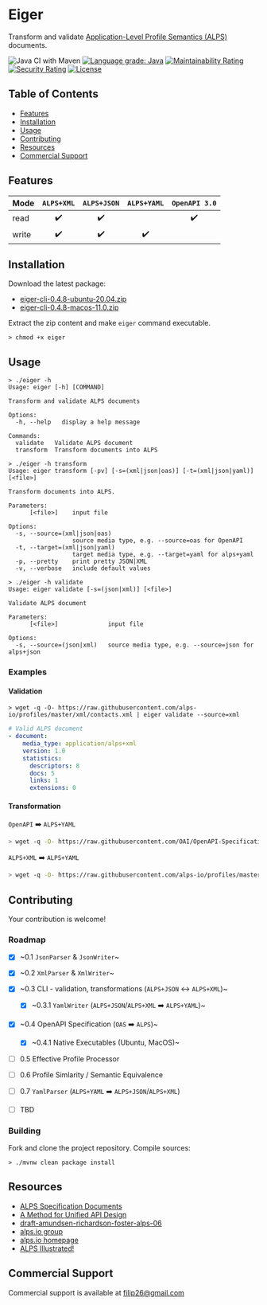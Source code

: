 # Eiger

Transform and validate [Application-Level Profile Semantics (ALPS)](https://tools.ietf.org/html/draft-amundsen-richardson-foster-alps-06) documents.

![Java CI with Maven](https://github.com/filip26/eiger/workflows/Java%20CI%20with%20Maven/badge.svg)
[![Language grade: Java](https://img.shields.io/lgtm/grade/java/g/filip26/alps-cli.svg?logo=lgtm&logoWidth=18)](https://lgtm.com/projects/g/filip26/alps-cli/context:java)
[![Maintainability Rating](https://sonarcloud.io/api/project_badges/measure?project=alps-cli&metric=sqale_rating)](https://sonarcloud.io/dashboard?id=alps-cli)
[![Security Rating](https://sonarcloud.io/api/project_badges/measure?project=alps-cli&metric=security_rating)](https://sonarcloud.io/dashboard?id=alps-cli)
[![License](https://img.shields.io/badge/License-Apache%202.0-blue.svg)](https://opensource.org/licenses/Apache-2.0)

## Table of Contents  
- [Features](#features)
- [Installation](#installation)
- [Usage](#usage)
- [Contributing](#contributing)  
- [Resources](#resources)  
- [Commercial Support](#commercial-support)

## Features

Mode | `ALPS+XML` | `ALPS+JSON` | `ALPS+YAML` | `OpenAPI 3.0`
--- | :---: | :---: | :---: | :---:
read |   :heavy_check_mark:  |  :heavy_check_mark:  | | :heavy_check_mark:  
write |  :heavy_check_mark:  |  :heavy_check_mark:  |  :heavy_check_mark:  |  

## Installation

Download the latest package:

- [eiger-cli-0.4.8-ubuntu-20.04.zip](https://bit.ly/3jb4LF0)
- [eiger-cli-0.4.8-macos-11.0.zip](https://bit.ly/3rkaTh1)

Extract the zip content and make `eiger` command executable.

```ShellSession
> chmod +x eiger
```

## Usage

```ShellSession
> ./eiger -h
Usage: eiger [-h] [COMMAND]

Transform and validate ALPS documents

Options:
  -h, --help   display a help message

Commands:
  validate   Validate ALPS document
  transform  Transform documents into ALPS
```

```ShellSession
> ./eiger -h transform
Usage: eiger transform [-pv] [-s=(xml|json|oas)] [-t=(xml|json|yaml)] [<file>]

Transform documents into ALPS.

Parameters:
      [<file>]    input file

Options:
  -s, --source=(xml|json|oas)
                  source media type, e.g. --source=oas for OpenAPI
  -t, --target=(xml|json|yaml)
                  target media type, e.g. --target=yaml for alps+yaml
  -p, --pretty    print pretty JSON|XML
  -v, --verbose   include default values

```

```ShellSession
> ./eiger -h validate
Usage: eiger validate [-s=(json|xml)] [<file>]

Validate ALPS document

Parameters:
      [<file>]              input file

Options:
  -s, --source=(json|xml)   source media type, e.g. --source=json for alps+json
```

### Examples

#### Validation

```ShellSession
> wget -q -O- https://raw.githubusercontent.com/alps-io/profiles/master/xml/contacts.xml | eiger validate --source=xml
```

```YAML
# Valid ALPS document
- document: 
    media_type: application/alps+xml
    version: 1.0
    statistics:
      descriptors: 8
      docs: 5
      links: 1
      extensions: 0
```

#### Transformation

`OpenAPI` :arrow_right: `ALPS+YAML`
```bash
> wget -q -O- https://raw.githubusercontent.com/OAI/OpenAPI-Specification/master/examples/v3.0/petstore.yaml | eiger transform --source=oas --target=yaml
```

`ALPS+XML` :arrow_right: `ALPS+YAML`
```bash
> wget -q -O- https://raw.githubusercontent.com/alps-io/profiles/master/xml/contacts.xml | eiger transform --source=xml --target=yaml
```

## Contributing

Your contribution is welcome!

### Roadmap

- [x] ~0.1 `JsonParser` & `JsonWriter`~
- [x] ~0.2 `XmlParser` & `XmlWriter`~
- [x] ~0.3 CLI - validation, transformations (`ALPS+JSON` :left_right_arrow: `ALPS+XML`)~
  - [x] ~0.3.1 `YamlWriter` (`ALPS+JSON`/`ALPS+XML` :arrow_right: `ALPS+YAML`)~
- [x] ~0.4 OpenAPI Specification (`OAS` :arrow_right: `ALPS`)~
  - [x] ~0.4.1 Native Executables (Ubuntu, MacOS)~
- [ ] 0.5 Effective Profile Processor
- [ ] 0.6 Profile Simlarity  / Semantic Equivalence
- [ ] 0.7 `YamlParser` (`ALPS+YAML` :arrow_right: `ALPS+JSON`/`ALPS+XML`)
- [ ] TBD


### Building

Fork and clone the project repository.
Compile sources:

```ShellSession
> ./mvnw clean package install
```

## Resources
- [ALPS Specification Documents](https://github.com/alps-io/spec)
- [A Method for Unified API Design](http://amundsen.com/talks/2020-04-goto-unified/index.html)
- [draft-amundsen-richardson-foster-alps-06](https://tools.ietf.org/html/draft-amundsen-richardson-foster-alps)
- [alps.io group](https://groups.google.com/g/alps-io)
- [alps.io homepage](http://alps.io/)
- [ALPS Illustrated!](https://bit.ly/3tZ42Mq)

## Commercial Support
Commercial support is available at filip26@gmail.com
